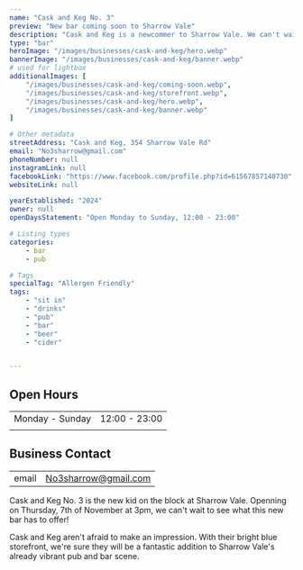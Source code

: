 ```yaml
---
name: "Cask and Keg No. 3"
preview: "New bar coming soon to Sharrow Vale"
description: "Cask and Keg is a newcommer to Sharrow Vale. We can't wait to see more from them soon!" 
type: "bar"
heroImage: "/images/businesses/cask-and-keg/hero.webp"
bannerImage: "/images/businesses/cask-and-keg/banner.webp"
# used for lightbox
additionalImages: [
    "/images/businesses/cask-and-keg/coming-soon.webp",
    "/images/businesses/cask-and-keg/storefront.webp",
    "/images/businesses/cask-and-keg/hero.webp",
    "/images/businesses/cask-and-keg/banner.webp"
]

# Other metadata
streetAddress: "Cask and Keg, 354 Sharrow Vale Rd" 
email: "No3sharrow@gmail.com"
phoneNumber: null
instagramLink: null
facebookLink: "https://www.facebook.com/profile.php?id=61567857140730"
websiteLink: null

yearEstablished: "2024"
owner: null
openDaysStatement: "Open Monday to Sunday, 12:00 - 23:00"

# Listing types
categories:
    - bar
    - pub

# Tags
specialTag: "Allergen Friendly"
tags:
    - "sit in"
    - "drinks"
    - "pub"
    - "bar"
    - "beer"
    - "cider"


---
```


## Open Hours

|                 |               |
| --------------- | ------------- |
| Monday - Sunday | 12:00 - 23:00 |
|                 |               |

## Business Contact

|       |                                                     |
| ----- | --------------------------------------------------- |
| email | [No3sharrow@gmail.com](mailto:No3sharrow@gmail.com) |

Cask and Keg No. 3 is the new kid on the block at Sharrow Vale. Openning on Thursday, 7th of November at 3pm, we can't wait to see what this new bar has to offer!

Cask and Keg aren't afraid to make an impression. With their bright blue storefront, we're sure they will be a fantastic addition to Sharrow Vale's already vibrant pub and bar scene.
